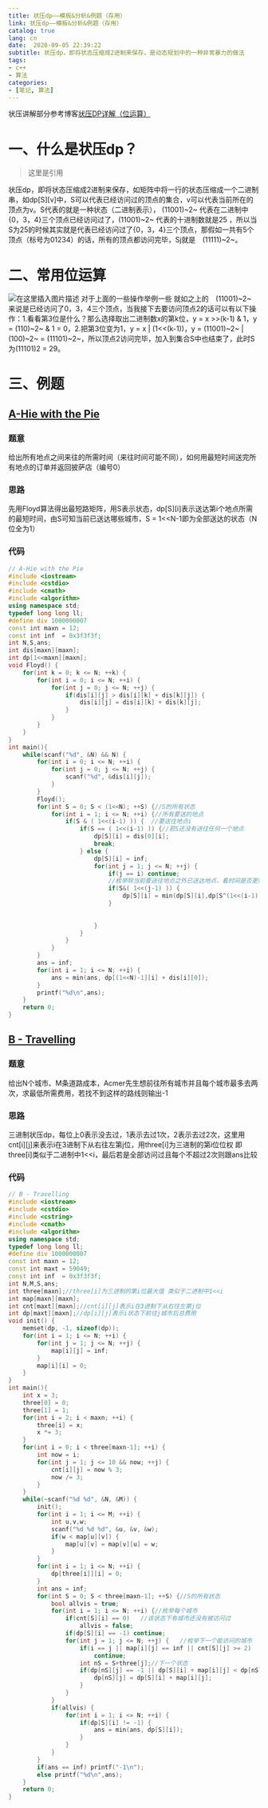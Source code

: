 ```yaml
---
title: 状压dp——模板&分析&例题（存用）
link: 状压dp——模板&分析&例题（存用）
catalog: true
lang: cn
date:  2020-09-05 22:39:22 
subtitle: 状压dp，即将状态压缩成2进制来保存，是动态规划中的一种非常暴力的做法
tags:
- c++
- 算法
categories:
- [笔记, 算法]
---
```


状压讲解部分参考博客[状压DP详解（位运算）](https://www.cnblogs.com/smallhester/p/10394328.html)
# 一、什么是状压dp？

> 这里是引用

   状压dp，即将状态压缩成2进制来保存，如矩阵中将一行的状态压缩成一个二进制串，如dp[S][v]中，S可以代表已经访问过的顶点的集合，v可以代表当前所在的顶点为v。S代表的就是一种状态（二进制表示）， (11001)~2~  代表在二进制中{0，3，4}三个顶点已经访问过了，(11001)~2~ 代表的十进制数就是25 ，所以当S为25的时候其实就是代表已经访问过了{0，3，4}三个顶点，那假如一共有5个顶点（标号为01234）的话，所有的顶点都访问完毕，Sj就是　(11111)~2~。

# 二、常用位运算
![在这里插入图片描述](https://img-blog.csdnimg.cn/20200814161751719.png?x-oss-process=image/watermark,type_ZmFuZ3poZW5naGVpdGk,shadow_10,text_aHR0cHM6Ly9ibG9nLmNzZG4ubmV0L3FxXzQ1ODkwNTMz,size_16,color_FFFFFF,t_70#pic_center)
对于上面的一些操作举例一些
就如之上的　(11001)~2~　来说是已经访问了0，3，4三个顶点，当我接下去要访问顶点2的话可以有以下操作：1.看看第3位是什么？那么选择取出二进制数x的第k位，y = x >>(k-1) & 1，y = (110)~2~ & 1 = 0，2.把第3位变为1，y = x | (1<<(k-1))，y = (11001)~2~  |  (100)~2~ = (11101)~2~，所以顶点2访问完毕，加入到集合S中也结束了，此时S为(11101)2 = 29。


# 三、例题
## [A-Hie with the Pie](https://vjudge.net/contest/389291#problem/A)
### 题意
给出所有地点之间来往的所需时间（来往时间可能不同），如何用最短时间送完所有地点的订单并返回披萨店（编号0）
### 思路
先用Floyd算法得出最短路矩阵，用S表示状态，dp[S][i]表示送达第i个地点所需的最短时间，由S可知当前已送达哪些城市，S = 1<<N-1即为全部送达的状态（N位全为1）
### 代码
```cpp
// A-Hie with the Pie
#include <iostream>
#include <cstdio>
#include <cmath>
#include <algorithm>
using namespace std;
typedef long long ll;
#define div 1000000007
const int maxn = 12;
const int inf  = 0x3f3f3f;
int N,S,ans;
int dis[maxn][maxn];
int dp[1<<maxn][maxn];
void Floyd() {
    for(int k = 0; k <= N; ++k) {
        for(int i = 0; i <= N; ++i) {
            for(int j = 0; j <= N; ++j) {
                if(dis[i][j] > dis[i][k] + dis[k][j]) {
                    dis[i][j] = dis[i][k] + dis[k][j];
                }
            }
        }
    }
}
int main(){
    while(scanf("%d", &N) && N) {
        for(int i = 0; i <= N; ++i) {
            for(int j = 0; j <= N; ++j) {
                scanf("%d", &dis[i][j]);
            }
        }
        Floyd();
        for(int S = 0; S < (1<<N); ++S) {//S的所有状态
            for(int i = 1; i <= N; ++i) {//所有要送的地点
                if(S & ( 1<<(i-1) )) {  //要送往地点i
                    if(S == ( 1<<(i-1) )) {//若S还没有送往任何一个地点
                        dp[S][i] = dis[0][i];
                        break;
                    } else {
                        dp[S][i] = inf;
                        for(int j = 1; j <= N; ++j) {
                            if(j == i) continue;
                            //枚举除当前要送往地点之外已送达地点，看时间是否更短
                            if(S&( 1<<(j-1) )) {
                                dp[S][i] = min(dp[S][i],dp[S^(1<<(i-1))][j] + dis[j][i]);
                            }
                            
                            
                        }
                    }
                }
            }
        }
        ans = inf;
        for(int i = 1; i <= N; ++i) {
            ans = min(ans, dp[(1<<N)-1][i] + dis[i][0]);
        }
        printf("%d\n",ans);
    }
    return 0;
}
```
## [B - Travelling](https://vjudge.net/contest/389291#problem/B)
### 题意
给出N个城市、M条道路成本，Acmer先生想前往所有城市并且每个城市最多去两次，求最低所需费用，若找不到这样的路线则输出-1
### 思路
三进制状压dp，每位上0表示没去过，1表示去过1次，2表示去过2次，这里用cnt[i][j]来表示i在3进制下从右往左第j位，用three[i]为三进制的第i位位权 即three[i]类似于二进制中1<<i，最后若是全部访问过且每个不超过2次则跟ans比较
### 代码
```cpp
// B - Travelling
#include <iostream>
#include <cstdio>
#include <cstring>
#include <cmath>
#include <algorithm>
using namespace std;
typedef long long ll;
#define div 1000000007
const int maxn = 12;
const int maxt = 59049;
const int inf  = 0x3f3f3f;
int N,M,S,ans;
int three[maxn];//three[i]为三进制的第i位最大值 类似于二进制中1<<i
int map[maxn][maxn];
int cnt[maxt][maxn];//cnt[i][j]表示i在3进制下从右往左第j位
int dp[maxt][maxn];//dp[i][j]表示i状态下前往j城市后总费用
void init() {
    memset(dp, -1, sizeof(dp));
    for(int i = 1; i <= N; ++i) {
        for(int j = 1; j <= N; ++j) {
            map[i][j] = inf;
        }
        map[i][i] = 0;
    }
}
int main(){
    int x = 3;
    three[0] = 0;
    three[1] = 1;
    for(int i = 2; i < maxn; ++i) {
        three[i] = x;
        x *= 3;
    }
    for(int i = 0; i < three[maxn-1]; ++i) {
        int now = i;
        for(int j = 1; j <= 10 && now; ++j) {
            cnt[i][j] = now % 3;
            now /= 3;
        }
    }
    while(~scanf("%d %d", &N, &M)) {
        init();
        for(int i = 1; i <= M; ++i) {
            int u,v,w;
            scanf("%d %d %d", &u, &v, &w);
            if(w < map[u][v]) {
                map[u][v] = map[v][u] = w;
            }
        }
        for(int i = 1; i <= N; ++i) {
            dp[three[i]][i] = 0;
        }
        int ans = inf;
        for(int S = 0; S < three[maxn-1]; ++S) {//S的所有状态
            bool allvis = true;
            for(int i = 1; i <= N; ++i) {//枚举每个城市
                if(cnt[S][i] == 0)   //该状态下有城市还没有被访问过
                    allvis = false;
                if(dp[S][i] == -1) continue;
                for(int j = 1; j <= N; ++j) {   //枚举下一个能访问的城市
                    if(i == j || map[i][j] == inf || cnt[S][j] >= 2) 
                        continue;   
                    int nS = S+three[j];//下一个状态
                    if(dp[nS][j] == -1 || dp[S][i] + map[i][j] < dp[nS][j]) { //下一个城市的总费用小
                        dp[nS][j] = dp[S][i] + map[i][j];
                    }
                }
            }
            if(allvis) {
                for(int i = 1; i <= N; ++i) {
                    if(dp[S][i] != -1) {
                        ans = min(ans, dp[S][i]);
                    }
                }
            }
        }
        if(ans == inf) printf("-1\n");
        else printf("%d\n",ans);
    }
    return 0;
}
```
